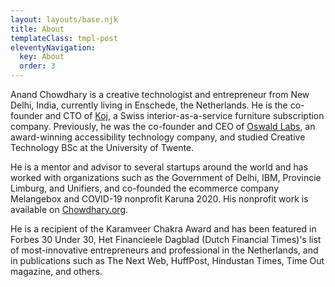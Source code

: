 ```yaml
---
layout: layouts/base.njk
title: About
templateClass: tmpl-post
eleventyNavigation:
  key: About
  order: 3
---
```


Anand Chowdhary is a creative technologist and entrepreneur from New Delhi, India, currently living in Enschede, the Netherlands. He is the co-founder and CTO of [Koj](https://koj.co), a Swiss interior-as-a-service furniture subscription company. Previously, he was the co-founder and CEO of [Oswald Labs](https://oswaldlabs.com), an award-win­ning ac­ces­si­bil­ity tech­nol­ogy com­pany, and stud­ied Creative Technology BSc at the University of Twente.

He is a mentor and advisor to several startups around the world and has worked with organizations such as the Government of Delhi, IBM, Provincie Limburg, and Unifiers, and co-founded the ecommerce company Melangebox and COVID-19 nonprofit Karuna 2020. His nonprofit work is available on [Chowdhary.org](https://chowdhary.org).

He is a recipient of the Karamveer Chakra Award and has been fea­tured in Forbes 30 Under 30, Het Financieele Dagblad (Dutch Financial Times)'s list of most-in­no­v­a­tive en­tre­pre­neurs and pro­fes­sional in the Netherlands, and in pub­li­ca­tions such as The Next Web, HuffPost, Hindustan Times, Time Out mag­a­zine, and oth­ers.
